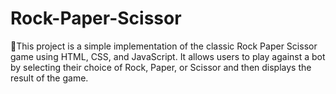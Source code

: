 # Rock-Paper-Scissor
📌This project is a simple implementation of the classic Rock Paper Scissor game using HTML, CSS, and JavaScript. It allows users to play against a bot by selecting their choice of Rock, Paper, or Scissor and then displays the result of the game.
